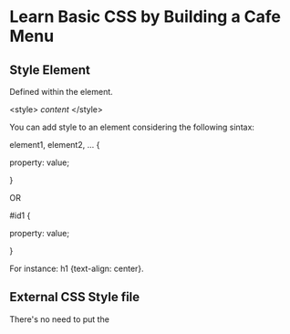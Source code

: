 # Learn Basic CSS by Building a Cafe Menu

## Style Element
Defined within the <head> element.

\<style> *content* \</style>

You can add style to an element considering the following sintax:

element1, element2, ... {

  property: value;
  
}

OR

\#id1 {

property: value;

}

For instance: h1 {text-align: center}.

## External CSS Style file
There's no need to put the <style> tags. It can be referenced by means of the link element.

## Link [VOID ELEMENT]
Defined in the <head> element.

Attributes:
- rel: specify the type of linked document (ex. stylesheet, ...)
- href: specify the address of the resource (ex. styles.css)

## Div
It's used mainly for design layout purposes.

## CSS comment
/* *comment* */

## Class selector
It's common to use different selectors to style elements.

.class-name{

*styles*

}

OR

.class-name ELEMENT{

*styles*

}


Instead of id, use class attribute.

## Article
Contains multiple elements that have related information. (ex. p elements)

\<article> *content* \</article>

# CSS Properties

Properties:
- width (in px or %)
- background-color
- text-align (center, rigth, left)
- margin-left (auto)
- margin-right (auto)
- background-image (url(https://URL))
- display (inline block)
- padding-LOCATION, LOCATION:{left, right, top, bottom} (in px)
- max-width (in px)
- padding (in px)
- font-family (sans-serif, Impact, ...)
- font-style (italic, ...)
- font-size
- height


